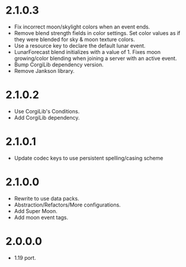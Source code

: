 # 2.1.0.3
* Fix incorrect moon/skylight colors when an event ends.
* Remove blend strength fields in color settings. Set color values as if they were blended for sky & moon texture colors.
* Use a resource key to declare the default lunar event.
* LunarForecast blend initializes with a value of 1. Fixes moon growing/color blending when joining a server with an active event.
* Bump CorgiLib dependency version.
* Remove Jankson library. 

# 2.1.0.2
* Use CorgiLib's Conditions.
* Add CorgiLib dependency.

# 2.1.0.1
* Update codec keys to use persistent spelling/casing scheme
# 2.1.0.0
* Rewrite to use data packs.
* Abstraction/Refactors/More configurations.
* Add Super Moon.
* Add moon event tags.

# 2.0.0.0
* 1.19 port.